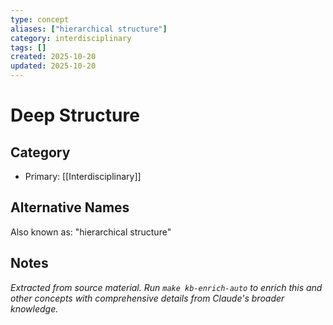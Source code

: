 ```yaml
---
type: concept
aliases: ["hierarchical structure"]
category: interdisciplinary
tags: []
created: 2025-10-20
updated: 2025-10-20
---
```


# Deep Structure

## Category

- Primary: [[Interdisciplinary]]

## Alternative Names

Also known as: "hierarchical structure"

## Notes

*Extracted from source material. Run `make kb-enrich-auto` to enrich this and other concepts with comprehensive details from Claude's broader knowledge.*
